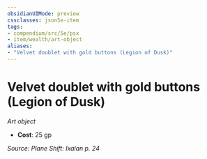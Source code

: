 ```yaml
---
obsidianUIMode: preview
cssclasses: json5e-item
tags:
- compendium/src/5e/psx
- item/wealth/art-object
aliases: 
- "Velvet doublet with gold buttons (Legion of Dusk)"
---
```

# Velvet doublet with gold buttons (Legion of Dusk)
*Art object*  

- **Cost**: 25 gp

*Source: Plane Shift: Ixalan p. 24*